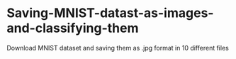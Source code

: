 # Saving-MNIST-datast-as-images-and-classifying-them
Download MNIST dataset and saving them as .jpg format in 10 different files
